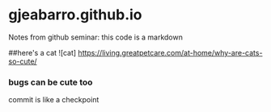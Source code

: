 # gjeabarro.github.io

Notes from github seminar:
this code is a markdown

##here's a cat
![cat]
https://living.greatpetcare.com/at-home/why-are-cats-so-cute/

### bugs can  be cute too

commit is like a checkpoint
